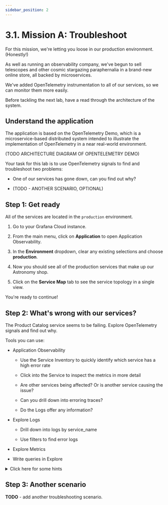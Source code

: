 ```yaml
---
sidebar_position: 2
---
```


# 3.1. Mission A: Troubleshoot

For this mission, we're letting you loose in our production environment. (Honestly!)

As well as running an observability company, we've begun to sell telescopes and other cosmic stargazing paraphernalia in a brand-new online store, all backed by microservices.

We've added OpenTelemetry instrumentation to all of our services, so we can monitor them more easily.

Before tackling the next lab, have a read through the architecture of the system.

## Understand the application

The application is based on the OpenTelemetry Demo, which is a microservice-based distributed system intended to illustrate the implementation of OpenTelemetry in a near real-world environment.

(TODO ARCHITECTURE DIAGRAM OF OPENTELEMETRY DEMO)

Your task for this lab is to use OpenTelemetry signals to find and troubleshoot two problems:

- One of our services has gone down, can you find out why?

- (TODO - ANOTHER SCENARIO, OPTIONAL)

## Step 1: Get ready

All of the services are located in the `production` environment.

1.  Go to your Grafana Cloud instance.

1.  From the main menu, click on **Application** to open Application Observability.

1.  In the **Environment** dropdown, clear any existing selections and choose **production**.

1.  Now you should see all of the production services that make up our Astronomy shop.

1.  Click on the **Service Map** tab to see the service topology in a single view.

You're ready to continue!

## Step 2: What's wrong with our services?

The Product Catalog service seems to be failing. Explore OpenTelemetry signals and find out why.

Tools you can use:

- Application Observability

    - Use the Service Inventory to quickly identify which service has a high error rate

    - Click into the Service to inspect the metrics in more detail

    - Are other services being affected? Or is another service causing the issue?

    - Can you drill down into erroring traces?

    - Do the Logs offer any information?

- Explore Logs

    - Drill down into logs by service_name

    - Use filters to find error logs

- Explore Metrics

- Write queries in Explore

<details>
    <summary>Click here for some hints</summary>

    In a real troubleshooting situation, you're up against time pressures. You need to find the root cause quickly. In complex microservice environments, that might mean multiple services appear to be impacted, but a single failing service is causing a knock-on chain of events.

    - Try looking at the frontend service first. Can you see which downstream services are affected?

    - Try looking at the product catalog service's database. Are there any issues?

    - Traces will often be marked with status `error` if there has been a problem. Do any traces have a status of "error"?

</details>


## Step 3: Another scenario

**TODO** - add another troubleshooting scenario.

